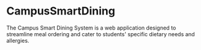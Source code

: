 # CampusSmartDining
The Campus Smart Dining System is a web application designed to streamline meal ordering and cater to students' specific dietary needs and allergies.
